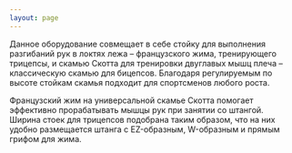 ```yaml
---
layout: page
---
```

Данное оборудование совмещает в себе стойку для выполнения разгибаний рук в локтях лежа – французского жима, тренирующего трицепсы, и скамью Скотта для тренировки двуглавых мышц плеча – классическую скамью для бицепсов. Благодаря регулируемым по высоте стойкам скамья подходит для спортсменов любого роста.

Французский жим на универсальной скамье Скотта помогает эффективно прорабатывать мышцы рук при занятии со штангой. Ширина стоек для трицепсов подобрана таким образом, что на них удобно размещается штанга с EZ-образным, W-образным и прямым грифом для жима.
